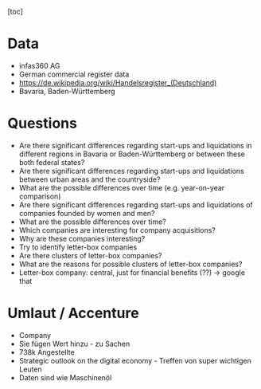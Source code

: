 <!-- Data Fest -->

[toc]

# Data

* infas360 AG
* German commercial register data
* https://de.wikipedia.org/wiki/Handelsregister_(Deutschland)
* Bavaria, Baden-Württemberg

# Questions

* Are there significant differences regarding start-ups and liquidations in different regions in Bavaria or Baden-Württemberg or between these both federal states?
* Are there significant differences regarding start-ups and liquidations between urban areas and the countryside?
* What are the possible differences over time (e.g. year-on-year comparison)
* Are there significant differences regarding start-ups and liquidations of companies founded by women and men?
* What are the possible differences over time?
* Which companies are interesting for company acquisitions?
* Why are these companies interesting?
* Try to identify letter-box companies
* Are there clusters of letter-box companies?
* What are the reasons for possible clusters of letter-box companies?
* Letter-box company: central, just for financial benefits (??) -> google that

# Umlaut / Accenture

* Company
* Sie fügen Wert hinzu - zu Sachen
* 738k Angestellte
* Strategic outlook on the digital economy - Treffen von super wichtigen Leuten
* Daten sind wie Maschinenöl

